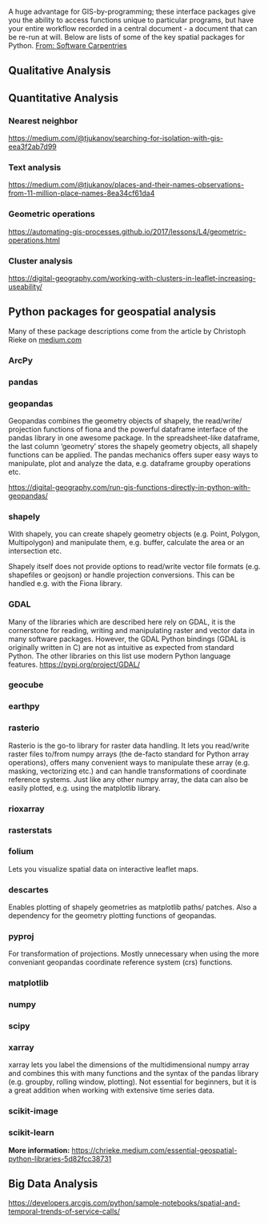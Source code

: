 A huge advantage for GIS-by-programming; these interface packages give you the ability to access functions unique to particular programs, but have your entire workflow recorded in a central document - a document that can be re-run at will. Below are lists of some of the key spatial packages for Python. [From: Software Carpentries](https://carpentries-incubator.github.io/geospatial-python/04-geo-landscape/index.html)

## Qualitative Analysis

## Quantitative Analysis

### Nearest neighbor
https://medium.com/@tjukanov/searching-for-isolation-with-gis-eea3f2ab7d99

### Text analysis
https://medium.com/@tjukanov/places-and-their-names-observations-from-11-million-place-names-8ea34cf61da4

### Geometric operations
https://automating-gis-processes.github.io/2017/lessons/L4/geometric-operations.html

### Cluster analysis

https://digital-geography.com/working-with-clusters-in-leaflet-increasing-useability/

## Python packages for geospatial analysis
Many of these package descriptions come from the article by Christoph Rieke on [medium.com](https://chrieke.medium.com/essential-geospatial-python-libraries-5d82fcc38731)

### ArcPy
### pandas
### geopandas
Geopandas combines the geometry objects of shapely, the read/write/ projection functions of fiona and the powerful dataframe interface of the pandas library in one awesome package. In the spreadsheet-like dataframe, the last column ‘geometry’ stores the shapely geometry objects, all shapely functions can be applied. The pandas mechanics offers super easy ways to manipulate, plot and analyze the data, e.g. dataframe groupby operations etc.

https://digital-geography.com/run-gis-functions-directly-in-python-with-geopandas/

### shapely
With shapely, you can create shapely geometry objects (e.g. Point, Polygon, Multipolygon) and manipulate them, e.g. buffer, calculate the area or an intersection etc. 

Shapely itself does not provide options to read/write vector file formats (e.g. shapefiles or geojson) or handle projection conversions. This can be handled e.g. with the Fiona library. 

### GDAL
Many of the libraries which are described here rely on GDAL, it is the cornerstone for reading, writing and manipulating raster and vector data in many software packages. However, the GDAL Python bindings (GDAL is originally written in C) are not as intuitive as expected from standard Python. The other libraries on this list use modern Python language features.
https://pypi.org/project/GDAL/

### geocube

### earthpy

### rasterio
Rasterio is the go-to library for raster data handling. It lets you read/write raster files to/from numpy arrays (the de-facto standard for Python array operations), offers many convenient ways to manipulate these array (e.g. masking, vectorizing etc.) and can handle transformations of coordinate
reference systems. Just like any other numpy array, the data can also be easily plotted, e.g. using the matplotlib library.

### rioxarray
### rasterstats
### folium 
Lets you visualize spatial data on interactive leaflet maps.

### descartes
Enables plotting of shapely geometries as matplotlib paths/ patches. Also a dependency for the geometry plotting functions of geopandas.

### pyproj
For transformation of projections. Mostly unnecessary when using the more conveniant geopandas coordinate reference system (crs) functions.

### matplotlib
### numpy
### scipy
### xarray 
xarray lets you label the dimensions of the multidimensional numpy array and combines this with many functions and the syntax of the pandas library (e.g. groupby, rolling window, plotting). Not essential for beginners, but it is a great addition when working with extensive time series data.

### scikit-image
### scikit-learn

**More information:** https://chrieke.medium.com/essential-geospatial-python-libraries-5d82fcc38731

## Big Data Analysis

https://developers.arcgis.com/python/sample-notebooks/spatial-and-temporal-trends-of-service-calls/
